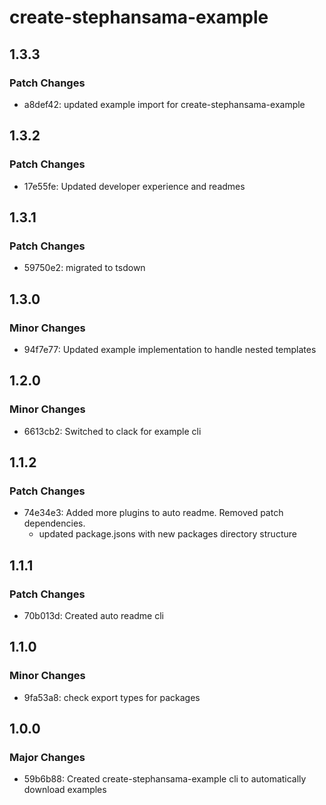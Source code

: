 # create-stephansama-example

## 1.3.3

### Patch Changes

- a8def42: updated example import for create-stephansama-example

## 1.3.2

### Patch Changes

- 17e55fe: Updated developer experience and readmes

## 1.3.1

### Patch Changes

- 59750e2: migrated to tsdown

## 1.3.0

### Minor Changes

- 94f7e77: Updated example implementation to handle nested templates

## 1.2.0

### Minor Changes

- 6613cb2: Switched to clack for example cli

## 1.1.2

### Patch Changes

- 74e34e3: Added more plugins to auto readme. Removed patch dependencies.
  - updated package.jsons with new packages directory structure

## 1.1.1

### Patch Changes

- 70b013d: Created auto readme cli

## 1.1.0

### Minor Changes

- 9fa53a8: check export types for packages

## 1.0.0

### Major Changes

- 59b6b88: Created create-stephansama-example cli to automatically download examples
